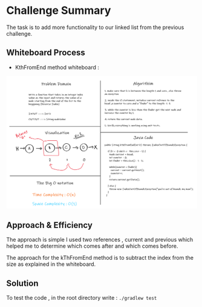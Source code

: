 # Challenge Summary

<!-- Description of the challenge -->

The task is to add more functionality to our linked list from the previous challenge.

## Whiteboard Process

<!-- Embedded whiteboard image -->

- KthFromEnd method whiteboard : 

![whiteBoard](lib/src/main/resources/kfromEndWhiteBoard.png)

## Approach & Efficiency

<!-- What approach did you take? Why? What is the Big O space/time for this approach? -->

The approach is simple I used two references , current and previous which helped me to determine which comes after and which comes before.

The approach for the kThFromEnd method is to subtract the index from the size as explained in the whiteboard.

## Solution

<!-- Show how to run your code, and examples of it in action -->

To test the code , in the root directory write : `./gradlew test`
